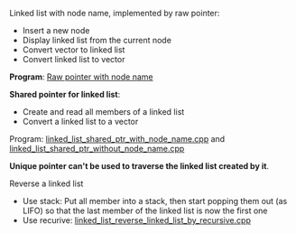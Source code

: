 Linked list with node name, implemented by raw pointer:
* Insert a new node
* Display linked list from the current node
* Convert vector to linked list
* Convert linked list to vector

**Program**: [Raw pointer with node name](linked_list_raw_ptr_with_node_name.cpp)

**Shared pointer for linked list**:
* Create and read all members of a linked list
* Convert a linked list to a vector

Program: [linked_list_shared_ptr_with_node_name.cpp](linked_list_shared_ptr_with_node_name.cpp) and [linked_list_shared_ptr_without_node_name.cpp](linked_list_shared_ptr_without_node_name.cpp)

**Unique pointer can't be used to traverse the linked list created by it**.

Reverse a linked list
* Use stack: Put all member into a stack, then start popping them out (as LIFO) so that the last member of the linked list is now the first one
* Use recurive: [linked_list_reverse_linked_list_by_recursive.cpp](linked_list_reverse_linked_list_by_recursive.cpp)

